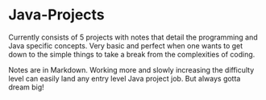 # Java-Projects

Currently consists of 5 projects with notes that detail the programming and Java specific concepts.
Very basic and perfect when one wants to get down to the simple things to take a break from the complexities of coding.

Notes are in Markdown. Working more and slowly increasing the difficulty level can easily land any entry level Java project job. 
But always gotta dream big!
